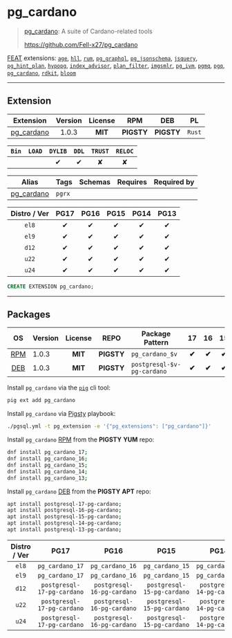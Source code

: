 # pg_cardano


> [pg_cardano](https://github.com/Fell-x27/pg_cardano): A suite of Cardano-related tools
>
> https://github.com/Fell-x27/pg_cardano





[FEAT](/feat) extensions: [`age`](/age), [`hll`](/hll), [`rum`](/rum), [`pg_graphql`](/pg_graphql), [`pg_jsonschema`](/pg_jsonschema), [`jsquery`](/jsquery), [`pg_hint_plan`](/pg_hint_plan), [`hypopg`](/hypopg), [`index_advisor`](/index_advisor), [`plan_filter`](/plan_filter), [`imgsmlr`](/imgsmlr), [`pg_ivm`](/pg_ivm), [`pgmq`](/pgmq), [`pgq`](/pgq), [`pg_cardano`](/pg_cardano), [`rdkit`](/rdkit), [`bloom`](/bloom)


-------
## Extension


| Extension | Version | License | RPM | DEB | PL |
|-----------|:-------:|:-------:|:---:|:---:|:--:|
| [pg_cardano](https://github.com/Fell-x27/pg_cardano) | 1.0.3 | **<span class="tcblue">MIT</span>** | **<span class="tcwarn">PIGSTY</span>** | **<span class="tcwarn">PIGSTY</span>** | `Rust` |



| `Bin` | `LOAD` | `DYLIB` | `DDL` | `TRUST` | `RELOC` |
|:-----:|:------:|:-------:|:-----:|:-------:|:-------:|
|  |  | <span class="tcblue">✔</span> | <span class="tcblue">✔</span> | <span class="tcwarn">✘</span> | <span class="tcwarn">✘</span> |



| Alias | Tags | Schemas | Requires | Required by |
|-------|------|---------|----------|-------------|
| [pg_cardano](/pg_cardano) | `pgrx` |  |  |  |



| Distro / Ver | PG17 | PG16 | PG15 | PG14 | PG13 |
|:------------:|:----:|:----:|:----:|:----:|:----:|
| `el8` | <span class="tcblue">✔</span> | <span class="tcblue">✔</span> | <span class="tcblue">✔</span> | <span class="tcblue">✔</span> | <span class="tcblue">✔</span> |
| `el9` | <span class="tcblue">✔</span> | <span class="tcblue">✔</span> | <span class="tcblue">✔</span> | <span class="tcblue">✔</span> | <span class="tcblue">✔</span> |
| `d12` | <span class="tcblue">✔</span> | <span class="tcblue">✔</span> | <span class="tcblue">✔</span> | <span class="tcblue">✔</span> | <span class="tcblue">✔</span> |
| `u22` | <span class="tcblue">✔</span> | <span class="tcblue">✔</span> | <span class="tcblue">✔</span> | <span class="tcblue">✔</span> | <span class="tcblue">✔</span> |
| `u24` | <span class="tcblue">✔</span> | <span class="tcblue">✔</span> | <span class="tcblue">✔</span> | <span class="tcblue">✔</span> | <span class="tcblue">✔</span> |





```sql
CREATE EXTENSION pg_cardano;
```

-----------


## Packages


| OS | Version | License | REPO | Package Pattern | 17 | 16 | 15 | 14 | 13 | Dependency |
|:--:|---------|:-------:|:----:|-----------------|:--:|:--:|:--:|:--:|:--:|------------|
| [RPM](/rpm) | 1.0.3 | **<span class="tcblue">MIT</span>** | **<span class="tcwarn">PIGSTY</span>** | `pg_cardano_$v` | **<span class="tcwarn">✔</span>** | **<span class="tcwarn">✔</span>** | **<span class="tcwarn">✔</span>** | **<span class="tcwarn">✔</span>** | **<span class="tcwarn">✔</span>** |  |
| [DEB](/deb) | 1.0.3 | **<span class="tcblue">MIT</span>** | **<span class="tcwarn">PIGSTY</span>** | `postgresql-$v-pg-cardano` | **<span class="tcwarn">✔</span>** | **<span class="tcwarn">✔</span>** | **<span class="tcwarn">✔</span>** | **<span class="tcwarn">✔</span>** | **<span class="tcwarn">✔</span>** |  |



Install `pg_cardano` via the [`pig`](https://github.com/pgsty/pig) cli tool:

```bash
pig ext add pg_cardano
```


Install `pg_cardano` via [Pigsty](https://pigsty.io/docs/pgext/usage/install/) playbook:

```bash
./pgsql.yml -t pg_extension -e '{"pg_extensions": ["pg_cardano"]}'
```


Install `pg_cardano` [RPM](/rpm) from the **<span class="tcwarn">PIGSTY</span>** **YUM** repo:

```bash
dnf install pg_cardano_17;
dnf install pg_cardano_16;
dnf install pg_cardano_15;
dnf install pg_cardano_14;
dnf install pg_cardano_13;
```


Install `pg_cardano` [DEB](/deb) from the **<span class="tcwarn">PIGSTY</span>** **APT** repo:

```bash
apt install postgresql-17-pg-cardano;
apt install postgresql-16-pg-cardano;
apt install postgresql-15-pg-cardano;
apt install postgresql-14-pg-cardano;
apt install postgresql-13-pg-cardano;
```




| Distro / Ver | PG17 | PG16 | PG15 | PG14 | PG13 |
|:------------:|:----:|:----:|:----:|:----:|:----:|
| `el8` | `pg_cardano_17` | `pg_cardano_16` | `pg_cardano_15` | `pg_cardano_14` | `pg_cardano_13` |
| `el9` | `pg_cardano_17` | `pg_cardano_16` | `pg_cardano_15` | `pg_cardano_14` | `pg_cardano_13` |
| `d12` | `postgresql-17-pg-cardano` | `postgresql-16-pg-cardano` | `postgresql-15-pg-cardano` | `postgresql-14-pg-cardano` | `postgresql-13-pg-cardano` |
| `u22` | `postgresql-17-pg-cardano` | `postgresql-16-pg-cardano` | `postgresql-15-pg-cardano` | `postgresql-14-pg-cardano` | `postgresql-13-pg-cardano` |
| `u24` | `postgresql-17-pg-cardano` | `postgresql-16-pg-cardano` | `postgresql-15-pg-cardano` | `postgresql-14-pg-cardano` | `postgresql-13-pg-cardano` |





